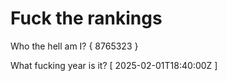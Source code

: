 # Fuck the rankings

Who the hell am I?
{ 8765323 }

What fucking year is it?
[ 2025-02-01T18:40:00Z ]
